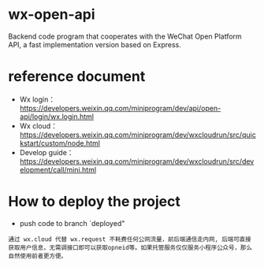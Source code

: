 # wx-open-api
Backend code program that cooperates with the WeChat Open Platform API, a fast implementation version based on Express.

# reference document
* Wx login： https://developers.weixin.qq.com/miniprogram/dev/api/open-api/login/wx.login.html
* Wx cloud： https://developers.weixin.qq.com/miniprogram/dev/wxcloudrun/src/quickstart/custom/node.html
* Develop guide： https://developers.weixin.qq.com/miniprogram/dev/wxcloudrun/src/development/call/mini.html

# How to deploy the project
* push code to branch `deployed"
```
通过 wx.cloud 代替 wx.request 不耗费任何公网流量，前后端通信走内网, 后端可直接获取用户信息，无需调接口即可以获取opneid等。如果托管服务仅仅服务小程序公众号，那么自然使用前者更方便。

```